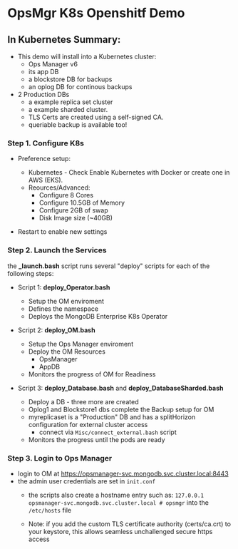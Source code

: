 # OpsMgr K8s Openshitf Demo

## In Kubernetes Summary:

- This demo will install into a Kubernetes cluster:
  * Ops Manager v6 
  * its app DB
  * a blockstore DB for backups
  * an oplog DB for continous backups
- 2 Production DBs
  * a example replica set cluster
  * a example sharded cluster.
  * TLS Certs are created using a self-signed CA.
  * queriable backup is available too!
	  

### Step 1. Configure K8s
- Preference setup:
	* Kubernetes - Check Enable Kubernetes with Docker or create one in AWS (EKS).
	* Reources/Advanced: 
		* Configure 8 Cores
		* Configure 10.5GB of Memory
		* Configure 2GB of swap
		* Disk Image size (~40GB)
		
- Restart to enable new settings

### Step 2. Launch the Services
the **_launch.bash** script runs several "deploy" scripts for each of the following steps:

- Script 1: **deploy_Operator.bash**
	- Setup the OM enviroment
	- Defines the namespace
	- Deploys the MongoDB Enterprise K8s Operator

- Script 2: **deploy_OM.bash**
	- Setup the Ops Manager enviroment
  	- Deploy the OM Resources
  		- OpsManager
  		- AppDB 
  	- Monitors the progress of OM for Readiness

- Script 3: **deploy_Database.bash** and **deploy_DatabaseSharded.bash**
	- Deploy a DB - three more are created
	- Oplog1 and Blockstore1 dbs complete the Backup setup for OM
	- myreplicaset is a "Production" DB and has a splitHorizon configuration for external cluster access
		- connect via ```Misc/connect_external.bash``` script
	- Monitors the progress until the pods are ready
	
### Step 3. Login to Ops Manager
- login to OM at https://opsmanager-svc.mongodb.svc.cluster.local:8443 
- the admin user credentials are set in ```init.conf```
	- the scripts also create a hostname entry such as:
	```127.0.0.1       opsmanager-svc.mongodb.svc.cluster.local # opsmgr```
	into the ```/etc/hosts``` file

	- Note: if you add the custom TLS certificate authority (certs/ca.crt) to your keystore, this allows seamless unchallenged secure https access


